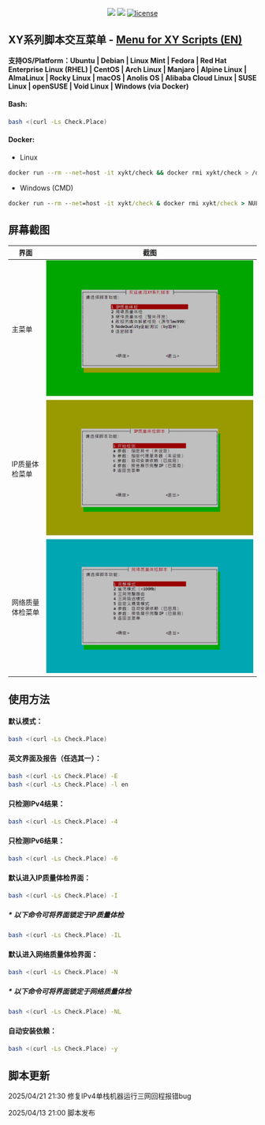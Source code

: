 <p align="center">
<img src="https://hits.xykt.de/menu.svg?action=view&count_bg=%2379C83D&title_bg=%23555555&title=Runs&edge_flat=false"/> 
<img src="https://hits.xykt.de/menu_github.svg?action=hit&count_bg=%233DC8C0&title_bg=%23555555&title=Visits&edge_flat=false"/> 
<a href="/LICENSE"><img src="https://img.shields.io/badge/License-AGPL%20v3-blue.svg" alt="license" /></a>  
</p>

## XY系列脚本交互菜单  -  [Menu for XY Scripts (EN)](https://github.com/xykt/ScriptMenu/blob/main/README_EN.md)

**支持OS/Platform：Ubuntu | Debian | Linux Mint | Fedora | Red Hat Enterprise Linux (RHEL) | CentOS | Arch Linux | Manjaro | Alpine Linux | AlmaLinux | Rocky Linux | macOS | Anolis OS | Alibaba Cloud Linux | SUSE Linux | openSUSE | Void Linux | Windows (via Docker)**

#### Bash:
````bash
bash <(curl -Ls Check.Place)
````

#### Docker:
- Linux
````bash
docker run --rm --net=host -it xykt/check && docker rmi xykt/check > /dev/null 2>&1
````
- Windows (CMD)
````cmd
docker run --rm --net=host -it xykt/check & docker rmi xykt/check > NUL 2>&1
````

## 屏幕截图

|界面|截图|
| ---------------- | ---------------- |
|主菜单|![Main](https://github.com/xykt/ScriptMenu/raw/main/res/Main_CN.png)|
|IP质量体检菜单|![IP](https://github.com/xykt/ScriptMenu/raw/main/res/IP_CN.png)|
|网络质量体检菜单|![Net](https://github.com/xykt/ScriptMenu/raw/main/res/Net_CN.png)|



## 使用方法

#### 默认模式：
````bash
bash <(curl -Ls Check.Place)
````

#### 英文界面及报告（任选其一）：
````bash
bash <(curl -Ls Check.Place) -E
bash <(curl -Ls Check.Place) -l en
````

#### 只检测IPv4结果：
````bash
bash <(curl -Ls Check.Place) -4
````

#### 只检测IPv6结果：
````bash
bash <(curl -Ls Check.Place) -6
````

#### 默认进入IP质量体检界面：
````bash
bash <(curl -Ls Check.Place) -I
````
#####  * 以下命令可将界面锁定于IP质量体检
````bash
bash <(curl -Ls Check.Place) -IL
````

#### 默认进入网络质量体检界面：
````bash
bash <(curl -Ls Check.Place) -N
````
#####  * 以下命令可将界面锁定于网络质量体检
````bash
bash <(curl -Ls Check.Place) -NL
````

#### 自动安装依赖：
````bash
bash <(curl -Ls Check.Place) -y
````

## 脚本更新

2025/04/21 21:30 修复IPv4单栈机器运行三网回程报错bug

2025/04/13 21:00 脚本发布
